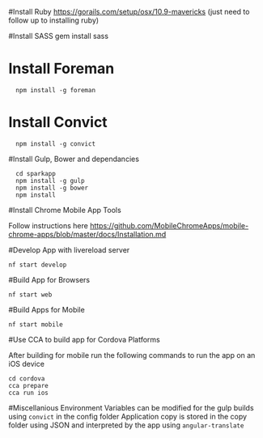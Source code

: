 #Install Ruby
https://gorails.com/setup/osx/10.9-mavericks (just need to follow up to installing ruby)

#Install SASS
gem install sass

# Install Foreman

```
  npm install -g foreman
```

# Install Convict
```
  npm install -g convict
```

#Install Gulp, Bower and dependancies

```
  cd sparkapp
  npm install -g gulp
  npm install -g bower
  npm install
```

#Install Chrome Mobile App Tools

Follow instructions here https://github.com/MobileChromeApps/mobile-chrome-apps/blob/master/docs/Installation.md

#Develop App with livereload server

```
nf start develop
```

#Build App for Browsers

```
nf start web
```

#Build Apps for Mobile

```
nf start mobile
```

#Use CCA to build app for Cordova Platforms

After building for mobile run the following commands to run the app on an iOS device

```
cd cordova
cca prepare
cca run ios
```

#Miscellanious
Environment Variables can be modified for the gulp builds using `convict` in the config folder
Application copy is stored in the copy folder using JSON and interpreted by the app using `angular-translate`
